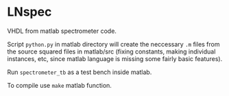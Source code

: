 # LNspec

VHDL from matlab spectrometer code.

Script `python.py` in matlab directory will create the neccessary `.m`
files from the source squared files in matlab/src (fixing constants,
making individual instances, etc, since matlab language is missing
some fairly basic features).

Run `spectrometer_tb` as a test bench inside matlab.

To compile use `make` matlab function.



